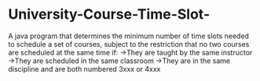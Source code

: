 # University-Course-Time-Slot-
A java program that determines the minimum number of time slots needed to schedule a set of courses, subject to the restriction that no two courses are scheduled at the same time if:
->They are taught by the same instructor
->They are scheduled in the same classroom
->They are in the same discipline and are both numbered 3xxx or 4xxx
